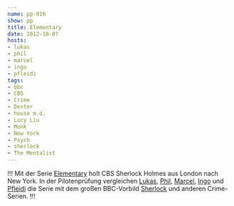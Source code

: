 ```yaml
---
name: pp-016
show: pp
title: Elementary
date: 2012-10-07
hosts:
- lukas
- phil
- marcel
- ingo
- pfleidi
tags:
- bbc
- CBS
- Crime
- Dexter
- house m.d.
- Lucy Liu
- Monk
- New York
- Psych
- sherlock
- The Mentalist
---
```

!!!
Mit der Serie [Elementary](http://www.imdb.com/title/tt2191671/) holt CBS Sherlock Holmes aus London nach New York. In der Pilotenprüfung vergleichen [Lukas](https://twitter.com/blubser), [Phil](https://twitter.com/philgrooves), [Marcel](https://twitter.com/xartas), [Ingo](https://twitter.com/ingoebel) und [Pfleidi](https://twitter.com/pfleidi) die Serie mit dem großen BBC-Vorbild [Sherlock](https://secure.retinacast.de/rtc-s01e05-sherlock/) und anderen Crime-Serien.
!!!

